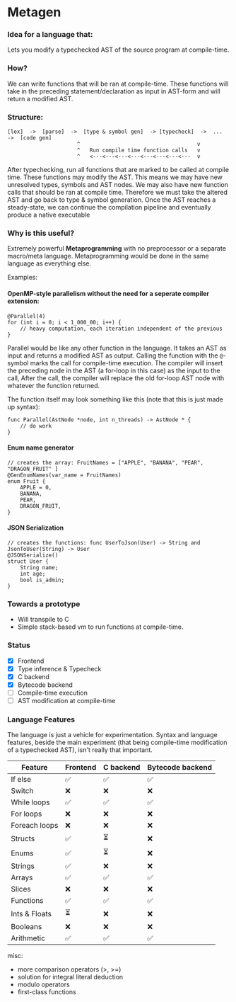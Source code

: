 # Metagen

### Idea for a language that:
Lets you modify a typechecked AST of the source program at compile-time.

### How?
We can write functions that will be ran at compile-time. These functions will take in the preceding statement/declaration as input in AST-form and will return a modified AST.

### Structure:
```
[lex]  ->  [parse]  ->  [type & symbol gen]  -> [typecheck]  ->  ...  ->  [code gen]
                      ^                                     v
                      ^   Run compile time function calls   v
                      ^   <---<---<---<---<---<---<---<---  v
```
After typechecking, run all functions that are marked to be called at compile time. These functions may modify the AST. This means we may have new unresolved types, symbols and AST nodes. We may also have new function calls that should be ran at compile time. Therefore we must take the altered AST and go back to type & symbol generation. Once the AST reaches a steady-state, we can continue the compilation pipeline and eventually produce a native executable

### Why is this useful?
Extremely powerful **Metaprogramming** with no preprocessor or a separate macro/meta language. Metaprogramming would be done in the same language as everything else.

Examples:
#### OpenMP-style parallelism without the need for a seperate compiler extension:
```
@Parallel(4)
for (int i = 0; i < 1_000_00; i++) {
    // heavy computation, each iteration independent of the previous 
}
```
Parallel would be like any other function in the language. It takes an AST as input and returns a modified AST as output. Calling the function with the `@`-symbol marks the call for compile-time execution. The compiler will insert the preceding node in the AST (a for-loop in this case) as the input to the call, After the call, the compiler will replace the old for-loop AST node with whatever the function returned.

The function itself may look something like this (note that this is just made up syntax):
```
func Parallel(AstNode *node, int n_threads) -> AstNode * {
	// do work
}
```
#### Enum name generator
```
// creates the array: FruitNames = ["APPLE", "BANANA", "PEAR", "DRAGON_FRUIT" ]
@GenEnumNames(var_name = FruitNames)
enum Fruit {
    APPLE = 0,
    BANANA,
    PEAR,
    DRAGON_FRUIT,
}
```
#### JSON Serialization
```
// creates the functions: func UserToJson(User) -> String and JsonToUser(String) -> User
@JSONSerialize()
struct User {
    String name;
    int age;
    bool is_admin;
}
```

### Towards a prototype
- Will transpile to C
- Simple stack-based vm to run functions at compile-time.

### Status
- [x] Frontend
- [x] Type inference & Typecheck
- [x] C backend
- [x] Bytecode backend
- [ ] Compile-time execution
- [ ] AST modification at compile-time

### Language Features
The language is just a vehicle for experimentation. Syntax and language features, beside the main experiment (that being compile-time modification of a typechecked AST), isn't really that important.

| Feature | Frontend | C backend | Bytecode backend |
|----------|----------|----------|----------|
| If else | ✅ | ✅ | ✅  |
| Switch | ❌ | ❌ | ❌ |
| While loops | ✅ | ✅ | ✅ |
| For loops | ❌ | ❌ | ❌ |
| Foreach loops | ❌ | ❌ | ❌ |
| Structs | ✅ | ⏳ | ❌ |
| Enums | ✅ | ⏳ | ❌ |
| Strings | ✅ | ❌ | ❌ |
| Arrays | ✅ | ✅ | ✅  |
| Slices | ❌ | ❌ | ❌ |
| Functions | ✅ | ✅ | ✅   |
| Ints & Floats | ⏳ | ❌ | ❌ |
| Booleans | ❌ | ❌ | ❌ |
| Arithmetic | ✅  | ✅  | ✅  |

misc:
- more comparison operators (>, >=)
- solution for integral literal deduction
- modulo operators
- first-class functions
